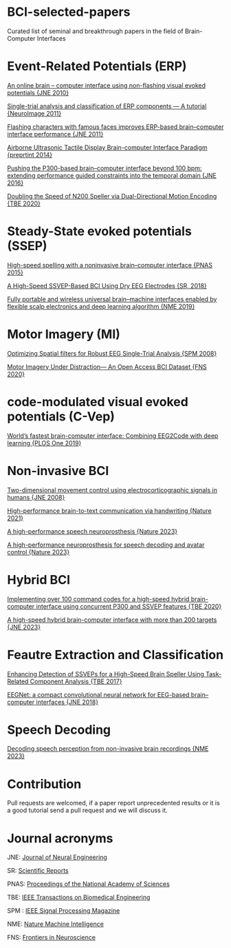 # BCI-selected-papers
Curated list of seminal and breakthrough papers in the field of Brain-Computer Interfaces

# Event-Related Potentials (ERP)
[An online brain – computer interface using non-flashing visual evoked potentials {JNE 2010}](https://iopscience.iop.org/article/10.1088/1741-2560/7/3/036003)

[Single-trial analysis and classification of ERP components — A tutorial {NeuroImage 2011}](https://www.sciencedirect.com/science/article/abs/pii/S1053811910009067)

[Flashing characters with famous faces improves ERP-based brain–computer interface performance {JNE 2011}](https://iopscience.iop.org/article/10.1088/1741-2560/8/5/056016)

[Airborne Ultrasonic Tactile Display Brain-computer Interface Paradigm {preprtint 2014}](https://arxiv.org/pdf/1501.01144.pdf)

[Pushing the P300-based brain–computer interface beyond 100 bpm: extending performance guided constraints into the temporal domain {JNE 2016}](https://iopscience.iop.org/article/10.1088/1741-2560/13/2/026024)

[Doubling the Speed of N200 Speller via Dual-Directional Motion Encoding {TBE 2020}](https://ieeexplore.ieee.org/document/9127797)

# Steady-State evoked potentials (SSEP)
[High-speed spelling with a noninvasive brain–computer interface {PNAS 2015}](https://www.pnas.org/doi/10.1073/pnas.1508080112)

[A High-Speed SSVEP-Based BCI Using Dry EEG Electrodes {SR, 2018}](https://www.nature.com/articles/s41598-018-32283-8)

[Fully portable and wireless universal brain–machine interfaces enabled by flexible scalp electronics and deep learning algorithm {NME 2019}](https://www.nature.com/articles/s42256-019-0091-7)

# Motor Imagery (MI)
[Optimizing Spatial filters for Robust EEG Single-Trial Analysis {SPM 2008}](https://ieeexplore.ieee.org/document/4408441)

[Motor Imagery Under Distraction— An Open Access BCI Dataset {FNS 2020}](https://www.frontiersin.org/articles/10.3389/fnins.2020.566147/full)

# code-modulated visual evoked potentials (C-Vep)
[World’s fastest brain-computer interface: Combining EEG2Code with deep learning {PLOS One 2019}](https://journals.plos.org/plosone/article?id=10.1371/journal.pone.0221909)

# Non-invasive BCI
[Two-dimensional movement control using electrocorticographic signals in humans {JNE 2008}](https://iopscience.iop.org/article/10.1088/1741-2560/5/1/008)

[High-performance brain-to-text communication via handwriting {Nature 2021}](https://www.nature.com/articles/s41586-021-03506-2)

[A high-performance speech neuroprosthesis {Nature 2023}](https://www.nature.com/articles/s41586-023-06377-x)

[A high-performance neuroprosthesis for speech decoding and avatar control {Nature 2023}](https://www.nature.com/articles/s41586-023-06443-4)

# Hybrid BCI
[Implementing over 100 command codes for a high-speed hybrid brain-computer interface using concurrent P300 and SSVEP features {TBE 2020}](https://ieeexplore.ieee.org/abstract/document/9023382)

[A high-speed hybrid brain-computer interface with more than 200 targets {JNE 2023}](https://iopscience.iop.org/article/10.1088/1741-2552/acb105) 

# Feautre Extraction and Classification
[Enhancing Detection of SSVEPs for a High-Speed Brain Speller Using Task-Related Component Analysis {TBE 2017}](https://ieeexplore.ieee.org/document/7904641)

[EEGNet: a compact convolutional neural network for EEG-based brain–computer interfaces {JNE 2018}](https://iopscience.iop.org/article/10.1088/1741-2552/aace8c)

# Speech Decoding
[Decoding speech perception from non-invasive brain recordings {NME 2023}](https://www.nature.com/articles/s42256-023-00714-5) 

# Contribution
Pull requests are welcomed, if a paper report unprecedented results or it is a good tutorial send a pull request and we will discuss it.

# Journal acronyms
JNE: [Journal of Neural Engineering](https://iopscience.iop.org/journal/1741-2552)

SR: [Scientific Reports](https://www.nature.com/srep/)

PNAS: [Proceedings of the National Academy of Sciences](https://www.pnas.org)

TBE: [IEEE Transactions on Biomedical Engineering](https://ieeexplore.ieee.org/xpl/RecentIssue.jsp?punumber=10)

SPM : [IEEE Signal Processing Magazine](https://ieeexplore.ieee.org/xpl/RecentIssue.jsp?punumber=79)

NME: [Nature Machine Intelligence](https://www.nature.com/natmachintell/)

FNS: [Frontiers in Neuroscience](https://www.frontiersin.org/journals/neuroscience)
